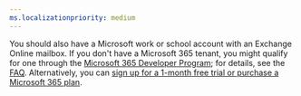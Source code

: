 ```yaml
---
ms.localizationpriority: medium
---
```


<!-- markdownlint-disable MD041 -->

You should also have a Microsoft work or school account with an Exchange Online mailbox. If you don't have a Microsoft 365 tenant, you might qualify for one through the [Microsoft 365 Developer Program](https://developer.microsoft.com/microsoft-365/dev-program); for details, see the [FAQ](/office/developer-program/microsoft-365-developer-program-faq#who-qualifies-for-a-microsoft-365-e5-developer-subscription-). Alternatively, you can [sign up for a 1-month free trial or purchase a Microsoft 365 plan](https://www.microsoft.com/en-us/microsoft-365/try).
